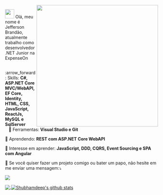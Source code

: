 
<img src="https://media.giphy.com/media/L8K62iTDkzGX6/giphy.gif" min-width="400px" max-width="400px" width="400px" align="right">

<p align="left">
  <img src="https://media.giphy.com/media/3og0IAzB7lmOo2q0Ss/giphy.gif" height="30px width="30px" >  
  Olá, meu nome é Jefferson Brandão, atualmente trabalho como desenvolvedor .NET Junior na ExpenseOn   
</p>

<p align="left">
      &nbsp;&nbsp; :arrow_forward:	 Skills: <strong>C#, ASP.NET Core MVC/WebAPI, EF Core, Identity, HTML, CSS, JavaScript, ReactJs, MySQL e SqlServer</strong> <br>
      &nbsp;&nbsp;  💼	Ferramentas:   <strong> Visual Studio e Git </strong> <br>
</p>

<p align="left">
  💬 Aprendendo: <strong>REST com ASP.NET Core WebAPI</strong>
</p>

<p align="left">
  💬 Interesse em aprender: <strong>JavaScript, DDD, CQRS, Event Sourcing e SPA com Angular </strong>
</p>

<p align="left">
   💌 Se você quiser fazer um projeto comigo ou bater um papo, não hesite em me enviar uma mensagem:⤵️
</p>
  
  <a href="https://www.linkedin.com/in/j3eff/" alt="Linkedin" target="_blank">
  <img src="https://img.shields.io/badge/-Linkedin-0e76a8?style=for-the-badge&logo=Linkedin&logoColor=white&link=https://www.linkedin.com/in/j3eff/" target="_blank"/></a>
</p> 

<a href="https://github.com/J3eff">
  <img align="center" src="https://github-readme-stats.vercel.app/api/top-langs/?username=J3eff&&langs_count=3&theme=tokyonight&hide_langs_below=1" />
</a>

<a href="https://github.com/J3eff">
 <img align="center" src="https://github-readme-stats.vercel.app/api?username=J3eff&show_icons=true&theme=tokyonight&line_height=27" alt="Shubhamdeep's github stats"/>
</a>

<!--
**DanielSoaress/DanielSoaress** is a ✨ _special_ ✨ repository because its `README.md` (this file) appears on your GitHub profile.

Here are some ideas to get you started:

- 🔭 I’m currently working on ...
- 🌱 I’m currently learning ...
- 👯 I’m looking to collaborate on ...
- 🤔 I’m looking for help with ...
- 💬 Ask me about ...
- 📫 How to reach me: ...
- 😄 Pronouns: ...
- ⚡ Fun fact: ...
-->
